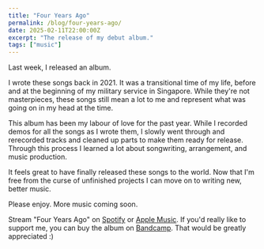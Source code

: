 ```yaml
---
title: "Four Years Ago"
permalink: /blog/four-years-ago/
date: 2025-02-11T22:00:00Z
excerpt: "The release of my debut album."
tags: ["music"]
---
```


Last week, I released an album.

I wrote these songs back in 2021. It was a transitional time of my life, before and at the beginning of my military service in Singapore. While they're not masterpieces, these songs still mean a lot to me and represent what was going on in my head at the time. 

This album has been my labour of love for the past year. While I recorded demos for all the songs as I wrote them, I slowly went through and rerecorded tracks and cleaned up parts to make them ready for release. Through this process I learned a lot about songwriting, arrangement, and music production. 

It feels great to have finally released these songs to the world. Now that I'm free from the curse of unfinished projects I can move on to writing new, better music. 

Please enjoy. More music coming soon.

Stream "Four Years Ago" on [Spotify](https://open.spotify.com/album/1fZsXGI9lt7uLKxsVW05yO ) or [Apple Music](https://music.apple.com/nz/album/four-years-ago/1794185490). If you'd really like to support me, you can buy the album on [Bandcamp](https://dillonmok.bandcamp.com/album/four-years-ago). That would be greatly appreciated :)
